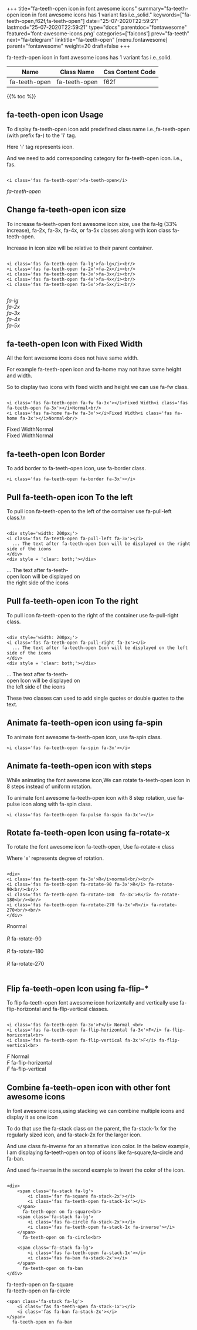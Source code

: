 +++
title="fa-teeth-open icon in font awesome icons"
summary="fa-teeth-open icon in font awesome icons has 1 variant fas i.e.,solid."
keywords=["fa-teeth-open,f62f,fa-teeth-open"]
date="25-07-2020T22:59:21"
lastmod="25-07-2020T22:59:21"
type="docs"
parentdoc="fontawesome"
featured='font-awesome-icons.png'
categories=['faicons']
prev="fa-teeth"
next="fa-telegram"
linktitle="fa-teeth-open"
[menu.fontawesome]
parent="fontawesome"
weight=20
draft=false
+++


fa-teeth-open icon in font awesome icons has 1 variant fas i.e.,solid.

<div class='table-responsive'><table class='table'><thead><tr><th>Name</th><th>Class Name</th><th>Css Content Code</th></tr></thead><tbody><tr><td>fa-teeth-open</td><td>fa-teeth-open</td><td>f62f</td></tr></tbody></table></div>


{{% toc %}}


## fa-teeth-open icon Usage

To display fa-teeth-open icon add predefined class name i.e.,fa-teeth-open (with prefix fa-) to the 'i' tag.

Here 'i' tag represents icon.

And we need to add corresponding category for fa-teeth-open icon. i.e., fas.


```

<i class='fas fa-teeth-open'>fa-teeth-open</i>
```

<i class='fas fa-teeth-open'>fa-teeth-open</i>




## Change fa-teeth-open icon size
To increase fa-teeth-open font awesome icon size, use the fa-lg (33% increase), fa-2x, fa-3x, fa-4x, or fa-5x classes along with icon class fa-teeth-open.

Increase in icon size will be relative to their parent container. 

```

<i class='fas fa-teeth-open fa-lg'>fa-lg</i><br/>
<i class='fas fa-teeth-open fa-2x'>fa-2x</i><br/>
<i class='fas fa-teeth-open fa-3x'>fa-3x</i><br/>
<i class='fas fa-teeth-open fa-4x'>fa-4x</i><br/>
<i class='fas fa-teeth-open fa-5x'>fa-5x</i><br/>
            
```

<i class='fas fa-teeth-open fa-lg'>fa-lg</i><br/>
<i class='fas fa-teeth-open fa-2x'>fa-2x</i><br/>
<i class='fas fa-teeth-open fa-3x'>fa-3x</i><br/>
<i class='fas fa-teeth-open fa-4x'>fa-4x</i><br/>
<i class='fas fa-teeth-open fa-5x'>fa-5x</i><br/>
            



## fa-teeth-open Icon with Fixed Width 

All the font awesome icons does not have same width.

For example fa-teeth-open icon and fa-home may not have same height and width.

So to display two icons with fixed width and height we can use fa-fw class.


```

<i class='fas fa-teeth-open fa-fw fa-3x'></i>Fixed Width<i class='fas fa-teeth-open fa-3x'></i>Normal<br/>
<i class='fas fa-home fa-fw fa-3x'></i>Fixed Width<i class='fas fa-home fa-3x'></i>Normal<br/>
```

<i class='fas fa-teeth-open fa-fw fa-3x'></i>Fixed Width<i class='fas fa-teeth-open fa-3x'></i>Normal<br/>
<i class='fas fa-home fa-fw fa-3x'></i>Fixed Width<i class='fas fa-home fa-3x'></i>Normal<br/>



## fa-teeth-open Icon Border 

To add border to fa-teeth-open icon, use fa-border class.


```
<i class='fas fa-teeth-open fa-border fa-3x'></i>

```
<i class='fas fa-teeth-open fa-border fa-3x'></i>





## Pull fa-teeth-open icon To the left

To pull icon fa-teeth-open to the left of the container use fa-pull-left class.\n

```

<div style='width: 200px;'>
<i class='fas fa-teeth-open fa-pull-left fa-3x'></i>
  ... The text after fa-teeth-open Icon will be displayed on the right side of the icons
</div>
<div style = 'clear: both;'></div>
```

<div style='width: 200px;'>
<i class='fas fa-teeth-open fa-pull-left fa-3x'></i>
  ... The text after fa-teeth-open Icon will be displayed on the right side of the icons
</div>
<div style = 'clear: both;'></div>




## Pull fa-teeth-open icon To the right
To pull icon fa-teeth-open to the right of the container use fa-pull-right class.

```

<div style='width: 200px;'>
<i class='fas fa-teeth-open fa-pull-right fa-3x'></i>
  ... The text after fa-teeth-open Icon will be displayed on the left side of the icons
</div>
<div style = 'clear: both;'></div>
```

<div style='width: 200px;'>
<i class='fas fa-teeth-open fa-pull-right fa-3x'></i>
  ... The text after fa-teeth-open Icon will be displayed on the left side of the icons
</div>
<div style = 'clear: both;'></div>

These two classes can used to add single quotes or double quotes to the text.


## Animate fa-teeth-open icon using fa-spin
To animate font awesome fa-teeth-open icon, use fa-spin class.

```
<i class='fas fa-teeth-open fa-spin fa-3x'></i>
```
<i class='fas fa-teeth-open fa-spin fa-3x'></i>




## Animate fa-teeth-open icon with steps
While animating the font awesome icon,We can rotate fa-teeth-open icon in 8 steps instead of uniform rotation.

To animate font awesome fa-teeth-open icon with 8 step rotation, use fa-pulse icon along with fa-spin class.


```
<i class='fas fa-teeth-open fa-pulse fa-spin fa-3x'></i>

```
<i class='fas fa-teeth-open fa-pulse fa-spin fa-3x'></i>





## Rotate fa-teeth-open Icon using fa-rotate-x
To rotate the font awesome icon fa-teeth-open, Use fa-rotate-x class

Where 'x' represents degree of rotation.


```

<div>
<i class='fas fa-teeth-open fa-3x'>R</i>normal<br/><br/>
<i class='fas fa-teeth-open fa-rotate-90 fa-3x'>R</i> fa-rotate-90<br/><br/> 
<i class='fas fa-teeth-open fa-rotate-180  fa-3x'>R</i> fa-rotate-180<br/><br/> 
<i class='fas fa-teeth-open fa-rotate-270 fa-3x'>R</i> fa-rotate-270<br/><br/>
</div>
```

<div>
<i class='fas fa-teeth-open fa-3x'>R</i>normal<br/><br/>
<i class='fas fa-teeth-open fa-rotate-90 fa-3x'>R</i> fa-rotate-90<br/><br/> 
<i class='fas fa-teeth-open fa-rotate-180  fa-3x'>R</i> fa-rotate-180<br/><br/> 
<i class='fas fa-teeth-open fa-rotate-270 fa-3x'>R</i> fa-rotate-270<br/><br/>
</div>




## Flip fa-teeth-open Icon using fa-flip-*
To flip fa-teeth-open font awesome icon horizontally and vertically use fa-flip-horizontal and fa-flip-vertical classes. 

```

<i class='fas fa-teeth-open fa-3x'>F</i> Normal <br>
<i class='fas fa-teeth-open fa-flip-horizontal fa-3x'>F</i> fa-flip-horizontal<br>
<i class='fas fa-teeth-open fa-flip-vertical fa-3x'>F</i> fa-flip-vertical<br>
```

<i class='fas fa-teeth-open fa-3x'>F</i> Normal <br>
<i class='fas fa-teeth-open fa-flip-horizontal fa-3x'>F</i> fa-flip-horizontal<br>
<i class='fas fa-teeth-open fa-flip-vertical fa-3x'>F</i> fa-flip-vertical<br>




## Combine fa-teeth-open icon with other font awesome icons
In font awesome icons,using stacking we can combine multiple icons and display it as one icon 

To do that use the fa-stack class on the parent, the fa-stack-1x for the regularly sized icon, and fa-stack-2x for the larger icon.

And use class fa-inverse for an alternative icon color. 
In the below example, I am displaying fa-teeth-open on top of icons like fa-square,fa-circle and fa-ban.

And used fa-inverse in the second example to invert the color of the icon.

```

<div>
    <span class='fa-stack fa-lg'>
        <i class='far fa-square fa-stack-2x'></i>
        <i class='fas fa-teeth-open fa-stack-1x'></i>
    </span>
      fa-teeth-open on fa-square<br>
    <span class='fa-stack fa-lg'>
        <i class='fas fa-circle fa-stack-2x'></i>
        <i class='fas fa-teeth-open fa-stack-1x fa-inverse'></i>
    </span>
      fa-teeth-open on fa-circle<br>

    <span class='fa-stack fa-lg'>
        <i class='fas fa-teeth-open fa-stack-1x'></i>
        <i class='fas fa-ban fa-stack-2x'></i>
    </span>
      fa-teeth-open on fa-ban
</div>
```

<div>
    <span class='fa-stack fa-lg'>
        <i class='far fa-square fa-stack-2x'></i>
        <i class='fas fa-teeth-open fa-stack-1x'></i>
    </span>
      fa-teeth-open on fa-square<br>
    <span class='fa-stack fa-lg'>
        <i class='fas fa-circle fa-stack-2x'></i>
        <i class='fas fa-teeth-open fa-stack-1x fa-inverse'></i>
    </span>
      fa-teeth-open on fa-circle<br>

    <span class='fa-stack fa-lg'>
        <i class='fas fa-teeth-open fa-stack-1x'></i>
        <i class='fas fa-ban fa-stack-2x'></i>
    </span>
      fa-teeth-open on fa-ban
</div>






